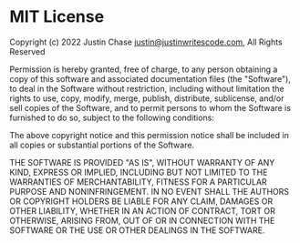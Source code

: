 <!--
 LICENSE.md
 
   Created: 2022-10-27-02:41:58
   Modified: 2022-10-31-06:17:16
 
   Author: Justin Chase <justin@justinwritescode.com>
   
   Copyright © 2022-2023 Justin Chase, All Rights Reserved
      License: MIT (https://opensource.org/licenses/MIT)
-->

# MIT License

Copyright (c) 2022 Justin Chase <justin@justinwritescode.com>, All Rights Reserved

Permission is hereby granted, free of charge, to any person obtaining a copy
of this software and associated documentation files (the "Software"), to deal
in the Software without restriction, including without limitation the rights
to use, copy, modify, merge, publish, distribute, sublicense, and/or sell
copies of the Software, and to permit persons to whom the Software is
furnished to do so, subject to the following conditions:

The above copyright notice and this permission notice shall be included in all
copies or substantial portions of the Software.

THE SOFTWARE IS PROVIDED "AS IS", WITHOUT WARRANTY OF ANY KIND, EXPRESS OR
IMPLIED, INCLUDING BUT NOT LIMITED TO THE WARRANTIES OF MERCHANTABILITY,
FITNESS FOR A PARTICULAR PURPOSE AND NONINFRINGEMENT. IN NO EVENT SHALL THE
AUTHORS OR COPYRIGHT HOLDERS BE LIABLE FOR ANY CLAIM, DAMAGES OR OTHER
LIABILITY, WHETHER IN AN ACTION OF CONTRACT, TORT OR OTHERWISE, ARISING FROM,
OUT OF OR IN CONNECTION WITH THE SOFTWARE OR THE USE OR OTHER DEALINGS IN THE
SOFTWARE.
